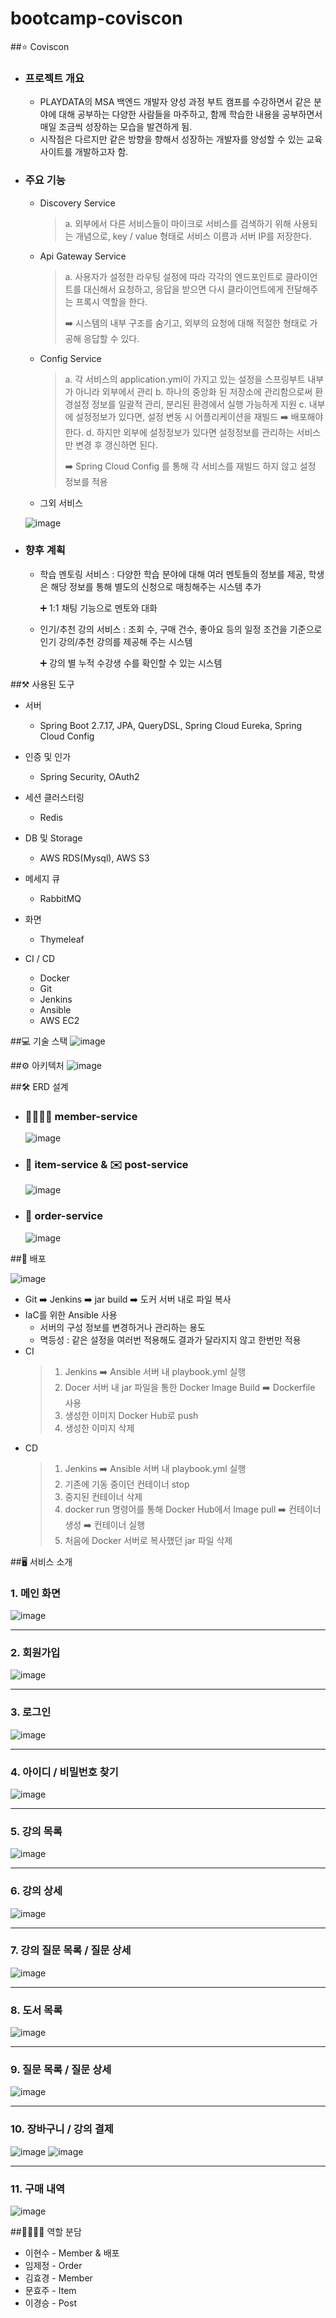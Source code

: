 # bootcamp-coviscon
##⭐ Coviscon
* ### 프로젝트 개요
  
  * PLAYDATA의 MSA 백엔드 개발자 양성 과정 부트 캠프를 수강하면서 같은 분야에 대해 공부하는 다양한 사람들을 마주하고, 함께 학습한 내용을 공부하면서 매일 조금씩 성장하는 모습을 발견하게 됨.
  * 시작점은 다르지만 같은 방향을 향해서 성장하는 개발자를 양성할 수 있는 교육 사이트를 개발하고자 함.

* ### 주요 기능
  * Discovery Service
    > a. 외부에서 다른 서비스들이 마이크로 서비스를 검색하기 위해 사용되는 개념으로, key / value 형태로 서비스 이름과 서버 IP를 저장한다.
  * Api Gateway Service
    > a. 사용자가 설정한 라우팅 설정에 따라 각각의 엔드포인트로 클라이언트를 대신해서 요청하고, 응답을 받으면 다시 클라이언트에게 전달해주는 프록시 역할을 한다.
    >
    > ➡️ 시스템의 내부 구조를 숨기고, 외부의 요청에 대해 적절한 형태로 가공해 응답할 수 있다.
  * Config Service
    > a. 각 서비스의 application.yml이 가지고 있는 설정을 스프링부트 내부가 아니라 외부에서 관리
    > b. 하나의 중앙화 된 저장소에 관리함으로써 환경설정 정보를 일괄적 관리, 분리된 환경에서 실행 가능하게 지원
    > c. 내부에 설정정보가 있다면, 설정 변동 시 어플리케이션을 재빌드 ➡️ 배포해야한다.
    > d. 하지만 외부에 설정정보가 있다면 설정정보를 관리하는 서비스만 변경 후 갱신하면 된다.
    >
    > ➡️ Spring Cloud Config 를 통해 각 서비스를 재빌드 하지 않고 설정 정보를 적용
    >
  * 그외 서비스
    
  ![image](https://github.com/hyoredm/bootcamp-coviscon/assets/102834723/def28d44-c2bf-4fae-b5fb-c84899f9ce22)

* ### 향후 계획
  * 학습 멘토링 서비스 : 다양한 학습 분야에 대해 여러 멘토들의 정보를 제공, 학생은 해당 정보를 통해 별도의 신청으로 매칭해주는 시스템 추가

    ➕ 1:1 채팅 기능으로 멘토와 대화

  * 인기/추천 강의 서비스 : 조회 수, 구매 건수, 좋아요 등의 일정 조건을 기준으로 인기 강의/추천 강의를 제공해 주는 시스템

    ➕ 강의 별 누적 수강생 수를 확인할 수 있는 시스템

##⚒️ 사용된 도구
* 서버
  * Spring Boot 2.7.17, JPA, QueryDSL, Spring Cloud Eureka, Spring Cloud Config
    
* 인증 및 인가
  * Spring Security, OAuth2
    
* 세션 클러스터링
  * Redis
  
* DB 및 Storage
  * AWS RDS(Mysql), AWS S3
    
* 메세지 큐
  * RabbitMQ
    
* 화면
  * Thymeleaf
    
* CI / CD
  * Docker
  * Git
  * Jenkins
  * Ansible
  * AWS EC2
  
##💻 기술 스택
![image](https://github.com/hyoredm/bootcamp-coviscon/assets/102834723/72d2818d-fbf4-48c2-ab7c-d35c0dd62429)

##⚙️ 아키텍처
![image](https://github.com/hyoredm/bootcamp-coviscon/assets/102834723/278b17db-79bd-4796-8a92-2fe0654d48be)

##🛠️ ERD 설계
* ### 👨‍👩‍👧‍👦 member-service
  
  ![image](https://github.com/hyoredm/bootcamp-coviscon/assets/102834723/6618e38c-3ca6-4d51-b0e0-a3e044345388)
  
* ### 🎁 item-service & ✉️ post-service
  
  ![image](https://github.com/hyoredm/bootcamp-coviscon/assets/102834723/186b3dfd-749e-4770-afbb-0a07a2b37718)
  
* ### 🧾 order-service
  
  ![image](https://github.com/hyoredm/bootcamp-coviscon/assets/102834723/0bd4aef9-0dff-4d97-9080-ada6c49e6061)

##🔧 배포

![image](https://github.com/hyoredm/bootcamp-coviscon/assets/102834723/fbbf5956-55c3-4ce3-abf3-0222fe7a6682)

* Git ➡️ Jenkins ➡️ jar build ➡️ 도커 서버 내로 파일 복사
* IaC를 위한 Ansible 사용
  * 서버의 구성 정보를 변경하거나 관리하는 용도
  * 멱등성 : 같은 설정을 여러번 적용해도 결과가 달라지지 않고 한번만 적용
* CI
  > 1. Jenkins ➡️ Ansible 서버 내 playbook.yml 실행
  > 2. Docer 서버 내 jar 파일을 통한 Docker Image Build ➡️ Dockerfile 사용
  > 3. 생성한 이미지 Docker Hub로 push
  > 4. 생성한 이미지 삭제
* CD
  > 1. Jenkins ➡️ Ansible 서버 내 playbook.yml 실행
  > 2. 기존에 기동 중이던 컨테이너 stop
  > 3. 중지된 컨테이너 삭제
  > 4. docker run 명령어를 통해 Docker Hub에서 Image pull ➡️ 컨테이너 생성 ➡️ 컨테이너 실행
  > 5. 처음에 Docker 서버로 복사했던 jar 파일 삭제

##🖥️ 서비스 소개

### 1. 메인 화면
![image](https://github.com/hyoredm/bootcamp-coviscon/assets/102834723/904e68d0-5efc-4072-8b3f-0178deb19d98)

***

### 2. 회원가입
![image](https://github.com/hyoredm/bootcamp-coviscon/assets/102834723/8edc1eed-11e2-4520-95e2-f681fec84493)

***

### 3. 로그인
![image](https://github.com/hyoredm/bootcamp-coviscon/assets/102834723/5262f675-f4fe-4b86-9624-8f5a083e23dc)

***

### 4. 아이디 / 비밀번호 찾기
![image](https://github.com/hyoredm/bootcamp-coviscon/assets/102834723/6f3d772f-4d53-4779-86f0-7a87786d01d8)

***

### 5. 강의 목록
![image](https://github.com/hyoredm/bootcamp-coviscon/assets/102834723/a5557fc9-c2c5-46f1-9bc9-9af268c1bdb0)

***

### 6. 강의 상세
![image](https://github.com/hyoredm/bootcamp-coviscon/assets/102834723/244ccc70-a6d1-42f8-8920-f44ca4f1538b)

***

### 7. 강의 질문 목록 / 질문 상세
![image](https://github.com/hyoredm/bootcamp-coviscon/assets/102834723/efa999ad-091f-48f4-861b-e286912a89f0)

***

### 8. 도서 목록
![image](https://github.com/hyoredm/bootcamp-coviscon/assets/102834723/d1c5c9fd-e2d4-4815-af01-6b1a21f2fce4)

***

### 9. 질문 목록 / 질문 상세
![image](https://github.com/hyoredm/bootcamp-coviscon/assets/102834723/f5fc8dab-afb5-4362-892f-b6244d5951b6)

***

### 10. 장바구니 / 강의 결제
![image](https://github.com/hyoredm/bootcamp-coviscon/assets/102834723/3d8f3c25-b654-487b-b853-2758d28f3f01)
![image](https://github.com/hyoredm/bootcamp-coviscon/assets/102834723/5d27ad6c-4051-4332-afff-6ed86e83d3db)

***

### 11. 구매 내역
![image](https://github.com/hyoredm/bootcamp-coviscon/assets/102834723/e69833a0-630b-4b7d-82a2-38eb374d5f4b)

##👩‍💻👨‍💻 역할 분담
* 이현수 - Member & 배포
* 임제정 - Order
* 김효경 - Member
* 문효주 - Item
* 이경승 - Post
